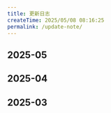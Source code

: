 ```yaml
---
title: 更新日志
createTime: 2025/05/08 08:16:25
permalink: /update-note/
---
```


## 2025-05



## 2025-04



## 2025-03